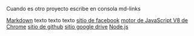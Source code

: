 Cuando es otro proyecto escribe en consola 
md-links <path> <options>

[Markdown](https://es.wikipedia.org/wiki/Markdown) texto texto texto
[sitio de facebook](https://www.facebook.com)
[motor de JavaScript V8 de Chrome](https://developers.google.com/v8/)
[sitio de github](https://www.github.com)
[sitio google drive](https://www.drive.google.es)
[Node.js](https://nodejs.org/)